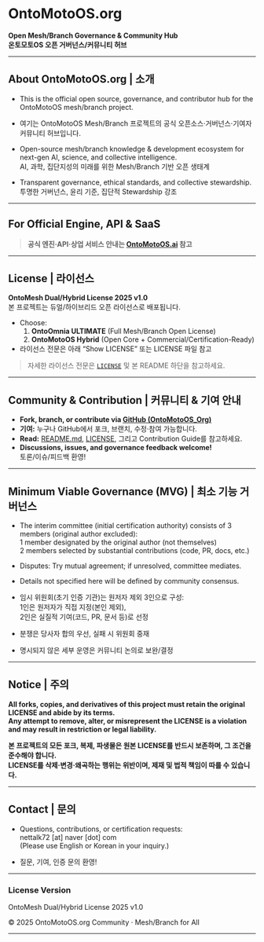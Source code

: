 # OntoMotoOS.org

**Open Mesh/Branch Governance & Community Hub**  
**온토모토OS 오픈 거버넌스/커뮤니티 허브**

---

## About OntoMotoOS.org | 소개

- This is the official open source, governance, and contributor hub for the OntoMotoOS mesh/branch project.  
- 여기는 OntoMotoOS Mesh/Branch 프로젝트의 공식 오픈소스·거버넌스·기여자 커뮤니티 허브입니다.

- Open-source mesh/branch knowledge & development ecosystem for next-gen AI, science, and collective intelligence.  
  AI, 과학, 집단지성의 미래를 위한 Mesh/Branch 기반 오픈 생태계
- Transparent governance, ethical standards, and collective stewardship.  
  투명한 거버넌스, 윤리 기준, 집단적 Stewardship 강조

---

## For Official Engine, API & SaaS  
> **공식 엔진·API·상업 서비스 안내는 [OntoMotoOS.ai](https://ontomotoos.ai) 참고**

---

## License | 라이선스

**OntoMesh Dual/Hybrid License 2025 v1.0**  
본 프로젝트는 듀얼/하이브리드 오픈 라이선스로 배포됩니다.

- Choose:  
  1. **OntoOmnia ULTIMATE** (Full Mesh/Branch Open License)  
  2. **OntoMotoOS Hybrid** (Open Core + Commercial/Certification-Ready)
- 라이선스 전문은 아래 “Show LICENSE” 또는 LICENSE 파일 참고

> 자세한 라이선스 전문은 [`LICENSE`](./LICENSE) 및 본 README 하단을 참고하세요.

---

## Community & Contribution | 커뮤니티 & 기여 안내

- **Fork, branch, or contribute via [GitHub (OntoMotoOS_Org)](https://github.com/nettalk72/OntoMotoOS_Org)**
- **기여:** 누구나 GitHub에서 포크, 브랜치, 수정·참여 가능합니다.
- **Read:** [README.md](./README.md), [LICENSE](./LICENSE), 그리고 Contribution Guide를 참고하세요.
- **Discussions, issues, and governance feedback welcome!**  
  토론/이슈/피드백 환영!

---

## Minimum Viable Governance (MVG) | 최소 기능 거버넌스

- The interim committee (initial certification authority) consists of 3 members (original author excluded):  
  1 member designated by the original author (not themselves)  
  2 members selected by substantial contributions (code, PR, docs, etc.)
- Disputes: Try mutual agreement; if unresolved, committee mediates.
- Details not specified here will be defined by community consensus.

- 임시 위원회(초기 인증 기관)는 원저자 제외 3인으로 구성:  
  1인은 원저자가 직접 지정(본인 제외),  
  2인은 실질적 기여(코드, PR, 문서 등)로 선정  
- 분쟁은 당사자 합의 우선, 실패 시 위원회 중재  
- 명시되지 않은 세부 운영은 커뮤니티 논의로 보완/결정

---

## Notice | 주의

**All forks, copies, and derivatives of this project must retain the original LICENSE and abide by its terms.  
Any attempt to remove, alter, or misrepresent the LICENSE is a violation and may result in restriction or legal liability.**

**본 프로젝트의 모든 포크, 복제, 파생물은 원본 LICENSE를 반드시 보존하며, 그 조건을 준수해야 합니다.  
LICENSE를 삭제·변경·왜곡하는 행위는 위반이며, 제재 및 법적 책임이 따를 수 있습니다.**

---

## Contact | 문의

- Questions, contributions, or certification requests:  
  nettalk72 [at] naver [dot] com  
  (Please use English or Korean in your inquiry.)

- 질문, 기여, 인증 문의 환영!

---

### License Version  
OntoMesh Dual/Hybrid License 2025 v1.0

&copy; 2025 OntoMotoOS.org Community · Mesh/Branch for All

---


